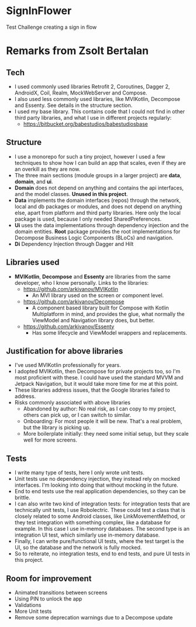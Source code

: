 # SignInFlower
Test Challenge creating a sign in flow

# Remarks from Zsolt Bertalan

## Tech

* I used commonly used libraries Retrofit 2, Coroutines, Dagger 2, AndroidX, Coil, Realm, MockWebServer and Compose.
* I also used less commonly used libraries, like MVIKotlin, Decompose and Essenty. See details in the structure section.
* I used my base library. This contains code that I could not find in other third party libraries, and what I use in 
  different projects regularly:
  * https://bitbucket.org/babestudios/babestudiosbase

## Structure

* I use a monorepo for such a tiny project, however I used a few techniques to show how I can build an app that 
  scales, even if they are an overkill as they are now.
* The three main sections (module groups in a larger project) are **data**, **domain**, and **ui**.
* **Domain** does not depend on anything and contains the api interfaces, and the model classes. **Unused in this 
  project**.
* **Data** implements the domain interfaces (repos) through the network, local and db packages or modules, and does not 
  depend on anything else, apart from platform and third party libraries. Here only the local package is used, 
  because I only needed SharedPreferences.
* **Ui** uses the data implementations through dependency injection and the domain entities. **Root** package 
  provides the root implementations for Decompose Business Logic Components (BLoCs) and navigation.
* **Di** Dependency Injection through Dagger and Hilt

## Libraries used

* **MVIKotlin**, **Decompose** and **Essenty** are libraries from the same developer, who I know personally. Links to 
  the libraries:
    * https://github.com/arkivanov/MVIKotlin
      * An MVI library used on the screen or component level.
    * https://github.com/arkivanov/Decompose
      * A component based library built for Compose with Kotlin Multiplatform in mind, and provides the glue, what 
        normally the ViewModel and Navigation library does, but better. 
    * https://github.com/arkivanov/Essenty
      * Has some lifecycle and ViewModel wrappers and replacements.

## Justification for above libraries

* I've used MVIKotlin professionally for years.
* I adopted MVIKotlin, then Decompose for private projects too, so I'm most proficient with these. I could have used 
  the standard MVVM and Jetpack Navigation, but it would take more time for me at this point.
* These libraries address issues, that the Google libraries failed to address.
* Risks commonly associated with above libraries
  * Abandoned by author: No real risk, as I can copy to my project, others can pick up, or I can switch to similar.
  * Onboarding: For most people it will be new. That's a real problem, but the library is picking up.
  * More boilerplate initially: they need some initial setup, but they scale well for more screens.

## Tests

* I write many type of tests, here I only wrote unit tests.
* Unit tests use no dependency injection, they instead rely on mocked interfaces. I'm looking into 
doing that without mocking in the future.
* End to end tests use the real application dependencies, so they can be brittle.
* I can also write two kind of integration tests: for integration tests that are technically unit 
tests, I use Robolectric. These could test a class that is closely related to some Android classes, 
like LinkMovementMethod, or they test integration with something complex, like a database for 
example. In this case I use in-memory databases. The second type is an integration UI test, which 
similarly use in-memory database.
* Finally, I can write pure/functional UI tests, where the test target is the UI, so the database and the 
network is fully mocked.
* So to reiterate, no integration tests, end to end tests, and pure UI tests in this project.

## Room for improvement

* Animated transitions between screens
* Using PIN to unlock the app
* Validations
* More Unit tests
* Remove some deprecation warnings due to a Decompose update
